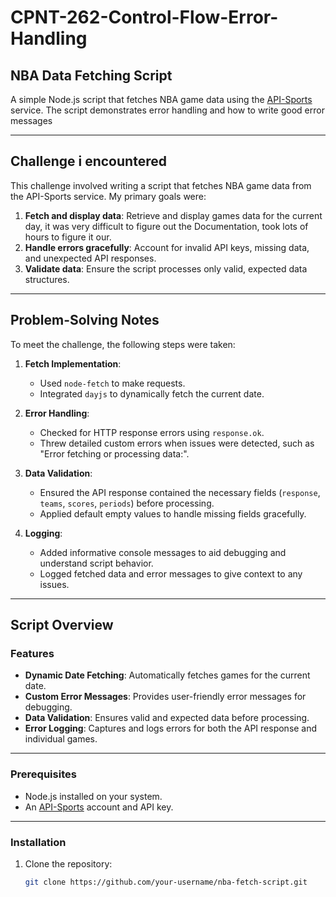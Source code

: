 # CPNT-262-Control-Flow-Error-Handling

## NBA Data Fetching Script

A simple Node.js script that fetches NBA game data using the [API-Sports](https://www.api-football.com/documentation-v3) service. The script demonstrates error handling and how to write good error messages

---

## Challenge i encountered

This challenge involved writing a script that fetches NBA game data from the API-Sports service. My primary goals were:
1. **Fetch and display data**: Retrieve and display games data for the current day, it was very difficult to figure out the Documentation, took lots of hours to figure it our.
2. **Handle errors gracefully**: Account for invalid API keys, missing data, and unexpected API responses.
3. **Validate data**: Ensure the script processes only valid, expected data structures.

---

## Problem-Solving Notes

To meet the challenge, the following steps were taken:

1. **Fetch Implementation**:
   - Used `node-fetch` to make requests.
   - Integrated `dayjs` to dynamically fetch the current date.

2. **Error Handling**:
   - Checked for HTTP response errors using `response.ok`.
   - Threw detailed custom errors when issues were detected, such as "Error fetching or processing data:".

3. **Data Validation**:
   - Ensured the API response contained the necessary fields (`response`, `teams`, `scores`, `periods`) before processing.
   - Applied default empty values to handle missing fields gracefully.

4. **Logging**:
   - Added informative console messages to aid debugging and understand script behavior.
   - Logged fetched data and error messages to give context to any issues.

---

## Script Overview

### Features
- **Dynamic Date Fetching**: Automatically fetches games for the current date.
- **Custom Error Messages**: Provides user-friendly error messages for debugging.
- **Data Validation**: Ensures valid and expected data before processing.
- **Error Logging**: Captures and logs errors for both the API response and individual games.

---

### Prerequisites

- Node.js installed on your system.
- An [API-Sports](https://www.api-football.com/documentation-v3) account and API key.

---

### Installation

1. Clone the repository:
   ```bash
   git clone https://github.com/your-username/nba-fetch-script.git
